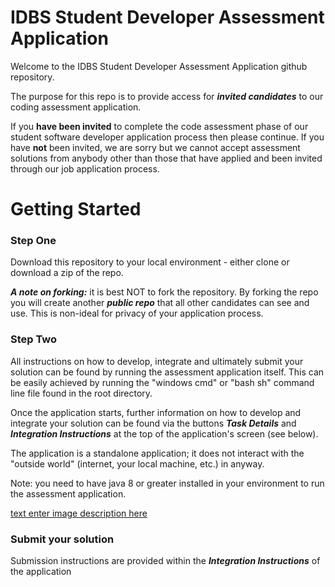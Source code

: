 # IDBS Student Developer Assessment Application

Welcome to the IDBS Student Developer Assessment Application github repository.

The purpose for this repo is to provide access for ***invited candidates*** to our coding assessment application. 

If you **have been invited** to complete the code assessment phase of our student software developer application process then please continue. If you have **not** been invited, we are sorry but we cannot accept assessment solutions from anybody other than those that have applied and been invited through our job application process.

# Getting Started

### Step One
Download this repository to your local environment - either clone or download a zip of the repo.

***A note on forking:*** it is best NOT to fork the repository. By forking the repo you will create another ***public repo*** that all other candidates can see and use. This is non-ideal for privacy of your application process.

### Step Two 
All instructions on how to develop, integrate and ultimately submit your solution can be found by running the assessment application itself. This can be easily achieved by running the "windows cmd" or "bash sh" command line file found in the root directory. 

Once the application starts, further information on how to develop and integrate your solution can be found via the buttons ***Task Details*** and ***Integration Instructions***  at the top of the application's screen (see below).

The application is a standalone application; it does not interact with the "outside world" (internet, your local machine, etc.) in anyway.

Note: you need to have java 8 or greater installed in your environment to run the assessment application.

[text enter image description here](./images/AssessmentApp.png)


### Submit your solution
Submission instructions are provided within the ***Integration Instructions*** of the application


